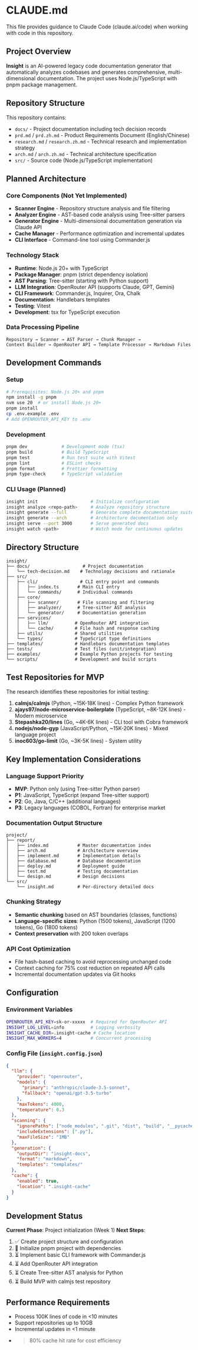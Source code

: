 # CLAUDE.md

This file provides guidance to Claude Code (claude.ai/code) when working with code in this repository.

## Project Overview

**Insight** is an AI-powered legacy code documentation generator that automatically analyzes codebases and generates comprehensive, multi-dimensional documentation. The project uses Node.js/TypeScript with pnpm package management.

## Repository Structure

This repository contains:
- `docs/` - Project documentation including tech decision records
- `prd.md` / `prd.zh.md` - Product Requirements Document (English/Chinese)
- `research.md` / `research.zh.md` - Technical research and implementation strategy  
- `arch.md` / `arch.zh.md` - Technical architecture specification
- `src/` - Source code (Node.js/TypeScript implementation)

## Planned Architecture

### Core Components (Not Yet Implemented)
- **Scanner Engine** - Repository structure analysis and file filtering
- **Analyzer Engine** - AST-based code analysis using Tree-sitter parsers
- **Generator Engine** - Multi-dimensional documentation generation via Claude API
- **Cache Manager** - Performance optimization and incremental updates
- **CLI Interface** - Command-line tool using Commander.js

### Technology Stack
- **Runtime**: Node.js 20+ with TypeScript
- **Package Manager**: pnpm (strict dependency isolation)
- **AST Parsing**: Tree-sitter (starting with Python support)
- **LLM Integration**: OpenRouter API (supports Claude, GPT, Gemini)
- **CLI Framework**: Commander.js, Inquirer, Ora, Chalk
- **Documentation**: Handlebars templates
- **Testing**: Vitest
- **Development**: tsx for TypeScript execution

### Data Processing Pipeline
```
Repository → Scanner → AST Parser → Chunk Manager → 
Context Builder → OpenRouter API → Template Processor → Markdown Files
```

## Development Commands

### Setup
```bash
# Prerequisites: Node.js 20+ and pnpm
npm install -g pnpm
nvm use 20  # or install Node.js 20+
pnpm install
cp .env.example .env
# Add OPENROUTER_API_KEY to .env
```

### Development
```bash
pnpm dev             # Development mode (tsx)
pnpm build           # Build TypeScript
pnpm test            # Run test suite with Vitest
pnpm lint            # ESLint checks
pnpm format          # Prettier formatting
pnpm type-check      # TypeScript validation
```

### CLI Usage (Planned)
```bash
insight init                    # Initialize configuration
insight analyze <repo-path>     # Analyze repository structure
insight generate --full         # Generate complete documentation suite
insight generate --arch         # Architecture documentation only
insight serve --port 3000       # Serve generated docs
insight watch <path>            # Watch mode for continuous updates
```

## Directory Structure

```
insight/
├── docs/                    # Project documentation
│   └── tech-decision.md    # Technology decisions and rationale
├── src/
│   ├── cli/                # CLI entry point and commands
│   │   ├── index.ts       # Main CLI entry
│   │   └── commands/      # Individual commands
│   ├── core/
│   │   ├── scanner/       # File scanning and filtering
│   │   ├── analyzer/      # Tree-sitter AST analysis
│   │   └── generator/     # Documentation generation
│   ├── services/
│   │   ├── llm/          # OpenRouter API integration
│   │   └── cache/        # File hash and response caching
│   ├── utils/            # Shared utilities
│   └── types/            # TypeScript type definitions
├── templates/            # Handlebars documentation templates
├── tests/                # Test files (unit/integration)
├── examples/             # Example Python projects for testing
└── scripts/              # Development and build scripts
```

## Test Repositories for MVP

The research identifies these repositories for initial testing:
1. **calmjs/calmjs** (Python, ~15K-18K lines) - Complex Python framework
2. **ajays97/node-microservice-boilerplate** (TypeScript, ~8K-12K lines) - Modern microservice
3. **Stepashka20/lines** (Go, ~4K-6K lines) - CLI tool with Cobra framework
4. **nodejs/node-gyp** (JavaScript/Python, ~15K-20K lines) - Mixed language project
5. **inoc603/go-limit** (Go, ~3K-5K lines) - System utility

## Key Implementation Considerations

### Language Support Priority
- **MVP**: Python only (using Tree-sitter Python parser)
- **P1**: JavaScript, TypeScript (expand Tree-sitter support)
- **P2**: Go, Java, C/C++ (additional languages)
- **P3**: Legacy languages (COBOL, Fortran) for enterprise market

### Documentation Output Structure
```
project/
├── report/
│   ├── index.md           # Master documentation index
│   ├── arch.md            # Architecture overview
│   ├── implement.md       # Implementation details
│   ├── database.md        # Database documentation
│   ├── deploy.md          # Deployment guide
│   ├── test.md            # Testing documentation
│   └── design.md          # Design decisions
└── src/
    └── insight.md         # Per-directory detailed docs
```

### Chunking Strategy
- **Semantic chunking** based on AST boundaries (classes, functions)
- **Language-specific sizes**: Python (1500 tokens), JavaScript (1200 tokens), Go (1800 tokens)
- **Context preservation** with 200 token overlaps

### API Cost Optimization
- File hash-based caching to avoid reprocessing unchanged code
- Context caching for 75% cost reduction on repeated API calls
- Incremental documentation updates via Git hooks

## Configuration

### Environment Variables
```bash
OPENROUTER_API_KEY=sk-or-xxxxx  # Required for OpenRouter API
INSIGHT_LOG_LEVEL=info          # Logging verbosity  
INSIGHT_CACHE_DIR=.insight-cache # Cache location
INSIGHT_MAX_WORKERS=4           # Concurrent processing
```

### Config File (`insight.config.json`)
```json
{
  "llm": {
    "provider": "openrouter",
    "models": {
      "primary": "anthropic/claude-3.5-sonnet",
      "fallback": "openai/gpt-3.5-turbo"
    },
    "maxTokens": 4000,
    "temperature": 0.3
  },
  "scanning": {
    "ignorePaths": ["node_modules", ".git", "dist", "build", "__pycache__"],
    "includeExtensions": [".py"],
    "maxFileSize": "1MB"
  },
  "generation": {
    "outputDir": "insight-docs",
    "format": "markdown",
    "templates": "templates/"
  },
  "cache": {
    "enabled": true,
    "location": ".insight-cache"
  }
}
```

## Development Status

**Current Phase**: Project initialization (Week 1)
**Next Steps**:
1. ✅ Create project structure and configuration
2. 🔄 Initialize pnpm project with dependencies  
3. ⏳ Implement basic CLI framework with Commander.js
4. ⏳ Add OpenRouter API integration
5. ⏳ Create Tree-sitter AST analysis for Python
6. ⏳ Build MVP with calmjs test repository

## Performance Requirements

- Process 100K lines of code in <10 minutes
- Support repositories up to 10GB
- Incremental updates in <1 minute
- >80% cache hit rate for cost efficiency